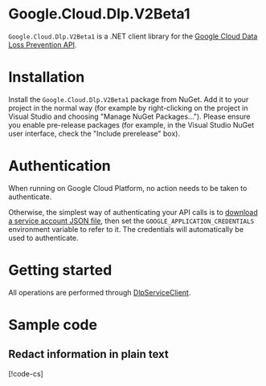 # Google.Cloud.Dlp.V2Beta1

`Google.Cloud.Dlp.V2Beta1` is a .NET client library for the [Google
Cloud Data Loss Prevention API](https://cloud.google.com/dlp/).

# Installation

Install the `Google.Cloud.Dlp.V2Beta1` package from NuGet. Add it to
your project in the normal way (for example by right-clicking on the
project in Visual Studio and choosing "Manage NuGet Packages...").
Please ensure you enable pre-release packages (for example, in the
Visual Studio NuGet user interface, check the "Include prerelease"
box).

# Authentication

When running on Google Cloud Platform, no action needs to be taken to authenticate.

Otherwise, the simplest way of authenticating your API calls is to
[download a service account JSON file](https://developers.google.com/identity/protocols/OAuth2ServiceAccount),
then set the `GOOGLE_APPLICATION_CREDENTIALS` environment variable to refer to it. The
credentials will automatically be used to authenticate.

# Getting started

All operations are performed through
[DlpServiceClient](obj/api/Google.Cloud.Dlp.V2Beta1.DlpServiceClient.yml).

# Sample code

## Redact information in plain text

[!code-cs[](obj/snippets/Google.Cloud.Dlp.V2Beta1.DlpServiceClient.txt#Intro)]

